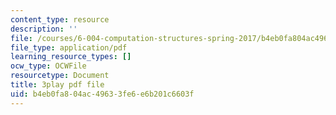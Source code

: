 ```yaml
---
content_type: resource
description: ''
file: /courses/6-004-computation-structures-spring-2017/b4eb0fa804ac49633fe6e6b201c6603f_00KTZ7t_rWw.pdf
file_type: application/pdf
learning_resource_types: []
ocw_type: OCWFile
resourcetype: Document
title: 3play pdf file
uid: b4eb0fa8-04ac-4963-3fe6-e6b201c6603f
---
```

